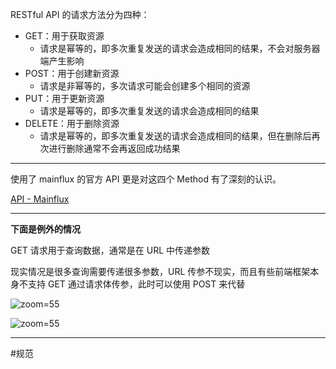 RESTful API 的请求方法分为四种：

- GET：用于获取资源
    - 请求是幂等的，即多次重复发送的请求会造成相同的结果，不会对服务器端产生影响
- POST：用于创建新资源
    - 请求是非幂等的，多次请求可能会创建多个相同的资源
- PUT：用于更新资源
    - 请求是幂等的，即多次重复发送的请求会造成相同的结果
- DELETE：用于删除资源
    - 请求是幂等的，即多次重复发送的请求会造成相同的结果，但在删除后再次进行删除通常不会再返回成功结果

-----

使用了 mainflux 的官方 API 更是对这四个 Method 有了深刻的认识。

[API - Mainflux](https://mainflux.readthedocs.io/en/latest/api/)

-----

**下面是例外的情况**

GET 请求用于查询数据，通常是在 URL 中传递参数

现实情况是很多查询需要传递很多参数，URL 传参不现实，而且有些前端框架本身不支持 GET 通过请求体传参，此时可以使用 POST 来代替

![zoom=55](81a35208e64f14564d04459859b280ba.png)

![zoom=55](34d5e643bdf18fe73ff872913e54012b.png)

-----

#规范